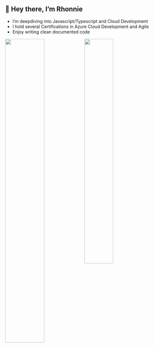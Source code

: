 ## 👋 Hey there, I’m Rhonnie
- I’m deepdiving into Javascript/Typescript and Cloud Development
- I hold several Certifications in Azure Cloud Development and Agile 
- Enjoy writing clean documented code 

<img align='left' width='50%' src="https://github-readme-stats.vercel.app/api?username=rhonnieal&hide=stars,issues&show_icons=true&theme=radical" />

<img align='left' width='43%' src="https://github-readme-stats.vercel.app/api/top-langs/?username=rhonnieal&layout=compact" />
